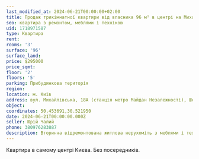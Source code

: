 ```yaml
---
last_modified_at: 2024-06-21T00:00:00+02:00
title: Продаж трикімнатної квартири від власника 96 м² в центрі на Михайлівській
seo: квартира з ремонтом, меблями і технікою
uid: 1718971587
type: Квартира
rent:
rooms: '3'
surface: '96'
surface_land:
price: $295000
price_sqmt:
floor: '2'
floors: '5'
parking: Прибудинкова територія
region:
location: м. Київ
address: вул. Михайлівська, 18А (станція метро Майдан Незалежності), Шевченківський район
object:
coordinates: 50.453691,30.521950
date: 2024-06-21T00:00:00.000Z
seller: Юрій Чалий
phone: 380976283887
description: Вторинна відремонтована житлова нерухоміть з меблями і технікою, житло придатне і готове для проживання
---
```


Квартира в самому центрі Києва. Без посередників.
